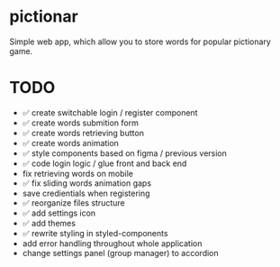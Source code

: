 # pictionar
Simple web app, which allow you to store words for popular pictionary game.

# TODO

- ✅	create switchable login / register component
- ✅ create words submition form
- ✅	create words retrieving button
- ✅	create words animation
- ✅	style components based on figma / previous version
- ✅	code login logic / glue front and back end
- fix retrieving words on mobile
- ✅ fix sliding words animation gaps
- save credientials when registering
- ✅ reorganize files structure
- ✅ add settings icon
- ✅ add themes
- ✅ rewrite styling in styled-components
- add error handling throughout whole application
- change settings panel (group manager) to accordion
